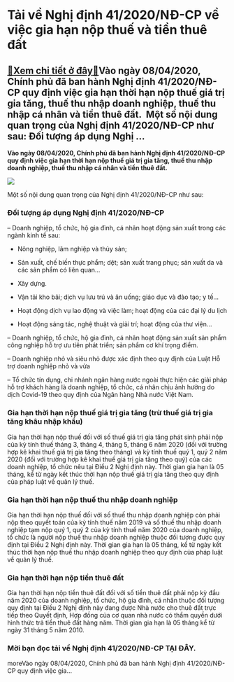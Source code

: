 Tải về Nghị định 41/2020/NĐ-CP về việc gia hạn nộp thuế và tiền thuê đất
========================================================================

[:gift:Xem chi tiết ở đây:gift:](https://hddtvn.com/tai-ve-nghi-dinh-41-2020-nd-cp-ve-viec-gia-han-nop-thue-va-tien-thue-dat/)Vào ngày 08/04/2020, Chính phủ đã ban hành Nghị định 41/2020/NĐ-CP quy định việc gia hạn thời hạn nộp thuế giá trị gia tăng, thuế thu nhập doanh nghiệp, thuế thu nhập cá nhân và tiền thuê đất.  Một số nội dung quan trọng của Nghị định 41/2020/NĐ-CP như sau: Đối tượng áp dụng Nghị …
------------------------------------------------------------------------------------------------------------------------------------------------------------------------------------------------------------------------------------------------------------------------------------------

**Vào ngày 08/04/2020, Chính phủ đã ban hành Nghị định 41/2020/NĐ-CP quy định việc gia hạn thời hạn nộp thuế giá trị gia tăng, thuế thu nhập doanh nghiệp, thuế thu nhập cá nhân và tiền thuê đất.**


![](https://hddtvn.com/wp-content/uploads/2021/01/utKHv46.png)


Một số nội dung quan trọng của Nghị định 41/2020/NĐ-CP như sau:


### Đối tượng áp dụng Nghị định 41/2020/NĐ-CP


– Doanh nghiệp, tổ chức, hộ gia đình, cá nhân hoạt động sản xuất trong các ngành kinh tế sau:




* Nông nghiệp, lâm nghiệp và thủy sản;

* Sản xuất, chế biến thực phẩm; dệt; sản xuất trang phục; sản xuất da và các sản phẩm có liên quan…

* Xây dựng.

* Vận tải kho bãi; dịch vụ lưu trú và ăn uống; giáo dục và đào tạo; y tế…

* Hoạt động dịch vụ lao động và việc làm; hoạt động của các đại lý du lịch

* Hoạt động sáng tác, nghệ thuật và giải trí; hoạt động của thư viện…



– Doanh nghiệp, tổ chức, hộ gia đình, cá nhân hoạt động sản xuất sản phẩm công nghiệp hỗ trợ ưu tiên phát triển; sản phẩm cơ khí trọng điểm.


– Doanh nghiệp nhỏ và siêu nhỏ được xác định theo quy định của Luật Hỗ trợ doanh nghiệp nhỏ và vừa


– Tổ chức tín dụng, chi nhánh ngân hàng nước ngoài thực hiện các giải pháp hỗ trợ khách hàng là doanh nghiệp, tổ chức, cá nhân chịu ảnh hưởng do dịch Covid-19 theo quy định của Ngân hàng Nhà nước Việt Nam.


### Gia hạn thời hạn nộp thuế giá trị gia tăng (trừ thuế giá trị gia tăng khâu nhập khẩu)


Gia hạn thời hạn nộp thuế đối với số thuế giá trị gia tăng phát sinh phải nộp của kỳ tính thuế tháng 3, tháng 4, tháng 5, tháng 6 năm 2020 (đối với trường hợp kê khai thuế giá trị gia tăng theo tháng) và kỳ tính thuế quý 1, quý 2 năm 2020 (đối với trường hợp kê khai thuế giá trị gia tăng theo quý) của các doanh nghiệp, tổ chức nêu tại Điều 2 Nghị định này. Thời gian gia hạn là 05 tháng, kể từ ngày kết thúc thời hạn nộp thuế giá trị gia tăng theo quy định của pháp luật về quản lý thuế.


### Gia hạn thời hạn nộp thuế thu nhập doanh nghiệp


Gia hạn thời hạn nộp thuế đối với số thuế thu nhập doanh nghiệp còn phải nộp theo quyết toán của kỳ tính thuế năm 2019 và số thuế thu nhập doanh nghiệp tạm nộp quý 1, quý 2 của kỳ tính thuế năm 2020 của doanh nghiệp, tổ chức là người nộp thuế thu nhập doanh nghiệp thuộc đối tượng được quy định tại Điều 2 Nghị định này. Thời gian gia hạn là 05 tháng, kể từ ngày kết thúc thời hạn nộp thuế thu nhập doanh nghiệp theo quy định của pháp luật về quản lý thuế.


### Gia hạn thời hạn nộp tiền thuê đất


Gia hạn thời hạn nộp tiền thuê đất đối với số tiền thuê đất phải nộp kỳ đầu năm 2020 của doanh nghiệp, tổ chức, hộ gia đình, cá nhân thuộc đối tượng quy định tại Điều 2 Nghị định này đang được Nhà nước cho thuê đất trực tiếp theo Quyết định, Hợp đồng của cơ quan nhà nước có thẩm quyền dưới hình thức trả tiền thuê đất hàng năm. Thời gian gia hạn là 05 tháng kể từ ngày 31 tháng 5 năm 2010.


### Mời bạn đọc tải về Nghị định 41/2020/NĐ-CP **TẠI ĐÂY**.


moreVào ngày 08/04/2020, Chính phủ đã ban hành Nghị định 41/2020/NĐ-CP quy định việc gia…

